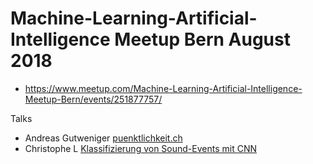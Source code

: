 # Machine-Learning-Artificial-Intelligence Meetup Bern August 2018

- https://www.meetup.com/Machine-Learning-Artificial-Intelligence-Meetup-Bern/events/251877757/

Talks

- Andreas Gutweniger [puenktlichkeit.ch](./Slides/Verspaetungsprognose_AI_MeetupBern_20180827.pdf)
- Christophe L [Klassifizierung von Sound-Events mit CNN](./Slides/)
